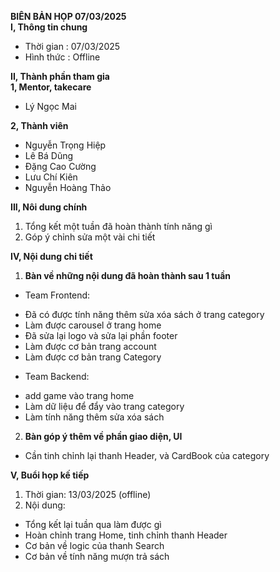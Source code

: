 **BIÊN BẢN HỌP 07/03/2025**  
**I, Thông tin chung**

- Thời gian : 07/03/2025  
- Hình thức : Offline

**II, Thành phần tham gia**  
**1, Mentor, takecare**

- Lý Ngọc Mai

**2, Thành viên**

- Nguyễn Trọng Hiệp  
- Lê Bá Dũng  
- Đặng Cao Cường  
- Lưu Chí Kiên  
- Nguyễn Hoàng Thảo

**III, Nôi dung chính**

1. Tổng kết một tuần đã hoàn thành tính năng gì  
2. Góp ý chỉnh sửa một vài chi tiết

**IV, Nội dung chi tiết**

1. **Bàn về những nội dung đã hoàn thành sau 1 tuần**  
- Team Frontend:  
+ Đã có được tính năng thêm sửa xóa sách ở trang category  
+ Làm được carousel ở trang home  
+ Đã sửa lại logo và sửa lại phần footer  
+ Làm được cơ bản trang account  
+ Làm được cơ bản trang Category    
- Team Backend:   
+ add game vào trang home  
+ Làm dữ liệu để đẩy vào trang category  
+ Làm tính năng thêm sửa xóa sách  
2. **Bàn góp ý thêm về phần giao diện, UI**  
- Cần tinh chỉnh lại thanh Header, và CardBook của category

**V, Buổi họp kế tiếp**

1. Thời gian: 13/03/2025 (offline)  
2. Nội dung:  
- Tổng kết lại tuần qua làm được gì  
- Hoàn chỉnh trang Home, tinh chỉnh thanh Header  
- Cơ bản về logic của thanh Search  
- Cơ bản về tính năng mượn trả sách

